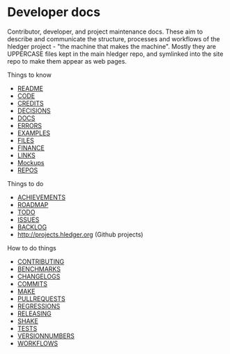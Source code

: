 # Developer docs

Contributor, developer, and project maintenance docs.
These aim to describe and communicate the structure, processes and
workflows of the hledger project - "the machine that makes the machine".
Mostly they are UPPERCASE files kept in the main hledger repo,
and symlinked <!-- (or rendered by Shake.hs) --> into the site repo to make them appear as web pages.

Things to know

- [README](dev-README.md)
- [CODE](CODE.md)
- [CREDITS](CREDITS.md)
- [DECISIONS](DECISIONS.md)
- [DOCS](DOCS.md)
- [ERRORS](ERRORS.md)
- [EXAMPLES](EXAMPLES.md)
- [FILES](FILES.md)
- [FINANCE](FINANCE.md)
- [LINKS](LINKS.md)
- [Mockups](mockups.md)
- [REPOS](REPOS.md)

Things to do

- [ACHIEVEMENTS](ACHIEVEMENTS.md)
- [ROADMAP](ROADMAP.md)
- [TODO](TODO.md)
- [ISSUES](ISSUES.md)
- [BACKLOG](BACKLOG.md)
- <http://projects.hledger.org> (Github projects)

How to do things

- [CONTRIBUTING](CONTRIBUTING.md)
- [BENCHMARKS](BENCHMARKS.md)
- [CHANGELOGS](CHANGELOGS.md)
- [COMMITS](COMMITS.md)
- [MAKE](MAKE.md)
- [PULLREQUESTS](PULLREQUESTS.md)
- [REGRESSIONS](REGRESSIONS.md)
- [RELEASING](RELEASING.md)
- [SHAKE](SHAKE.md)
- [TESTS](TESTS.md)
- [VERSIONNUMBERS](VERSIONNUMBERS.md)
- [WORKFLOWS](WORKFLOWS.md)
